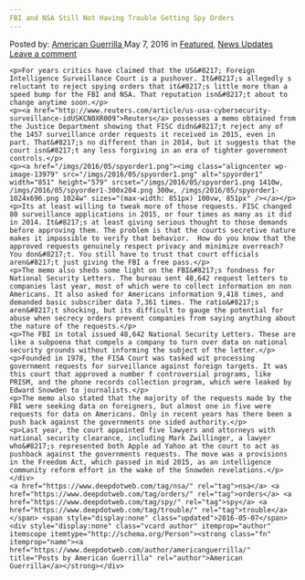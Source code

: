 ```yaml
---
FBI and NSA Still Not Having Trouble Getting Spy Orders
---
```

<article class="post-listing post-13978 post type-post status-publish format-standard has-post-thumbnail hentry  tag-nsa tag-orders tag-spy tag-trouble">
    <div class="post-inner">
        <span>Posted by: <a href="https://www.deepdotweb.com/author/americanguerrilla/" title="">American Guerrilla </a></span>
    <span>May 7, 2016</span>
    <span>in <a href="https://www.deepdotweb.com/category/deepdot-news/" rel="category tag">Featured</a>, <a href="https://www.deepdotweb.com/category/news-updates/" rel="category tag">News Updates</a></span>
    <span><a href="https://www.deepdotweb.com/2016/05/07/fbi-nsa-still-not-trouble-getting-spy-orders/#respond">Leave a comment</a></span>
    </p>
    <div class="clear"></div>
    
    <p>For years critics have claimed that the US&#8217; Foreign Intelligence Surveillance Court is a pushover. It&#8217;s allegedly s reluctant to reject spying orders that it&#8217;s little more than a speed bump for the FBI and NSA. That reputation isn&#8217;t about to change anytime soon.</p>
    <p><a href="http://www.reuters.com/article/us-usa-cybersecurity-surveillance-idUSKCN0XR009">Reuters</a> possesses a memo obtained from the Justice Department showing that FISC didn&#8217;t reject any of the 1457 surveillance order requests it received in 2015, even in part. That&#8217;s no different than in 2014, but it suggests that the court isn&#8217;t any less forgiving in an era of tighter government controls.</p>
    <p><a href="/imgs/2016/05/spyorder1.png"><img class="aligncenter wp-image-13979" src="/imgs/2016/05/spyorder1.png" alt="spyorder1" width="851" height="579" srcset="/imgs/2016/05/spyorder1.png 1410w, /imgs/2016/05/spyorder1-300x204.png 300w, /imgs/2016/05/spyorder1-1024x696.png 1024w" sizes="(max-width: 851px) 100vw, 851px" /></a></p>
    <p>Its at least willing to tweak more of those requests. FISC changed 80 surveillance applications in 2015, or four times as many as it did in 2014. It&#8217;s at least giving serious thought to those demands before approving them. The problem is that the courts secretive nature makes it impossible to verify that behavior.  How do you know that the approved requests genuinely respect privacy and minimize overreach? You don&#8217;t. You still have to trust that court officials aren&#8217;t just giving the FBI a free pass.</p>
    <p>The memo also sheds some light on the FBI&#8217;s fondness for National Security Letters. The bureau sent 48,642 request letters to companies last year, most of which were to collect information on non Americans. It also asked for Americans information 9,418 times, and demanded basic subscriber data 7,361 times. The ratio&#8217;s aren&#8217;t shocking, but its difficult to gauge the potential for abuse when secrecy orders prevent companies from saying anything about the nature of the requests.</p>
    <p>The FBI in total issued 48,642 National Security Letters. These are like a subpoena that compels a company to turn over data on national security grounds without informing the subject of the letter.</p>
    <p>Founded in 1978, the FISA Court was tasked wit processing government requests for surveillance against foreign targets. It was this court that approved a number f controversial programs, like PRISM, and the phone records collection program, which were leaked by Edward Snowden to journalists.</p>
    <p>The memo also stated that the majority of the requests made by the FBI were seeking data on foreigners, but almost one in five were requests for data on Americans. Only in recent years has there been a push back against the governments one sided authority.</p>
    <p>Last year, the court appointed five lawyers and attorneys with national security clearance, including Mark Zwillinger, a lawyer who&#8217;s represented both Apple ad Yahoo at the court to act as pushback against the governments requests. The move was a provisions in the Freedom Act, which passed in mid 2015, as an intelligence community reform effort in the wake of the Snowden revelations.</p>
    </div>
    <a href="https://www.deepdotweb.com/tag/nsa/" rel="tag">nsa</a> <a href="https://www.deepdotweb.com/tag/orders/" rel="tag">orders</a> <a href="https://www.deepdotweb.com/tag/spy/" rel="tag">spy</a> <a href="https://www.deepdotweb.com/tag/trouble/" rel="tag">trouble</a></span> <span style="display:none" class="updated">2016-05-07</span>
    <div style="display:none" class="vcard author" itemprop="author" itemscope itemtype="http://schema.org/Person"><strong class="fn" itemprop="name"><a href="https://www.deepdotweb.com/author/americanguerrilla/" title="Posts by American Guerrilla" rel="author">American Guerrilla</a></strong></div>
    

